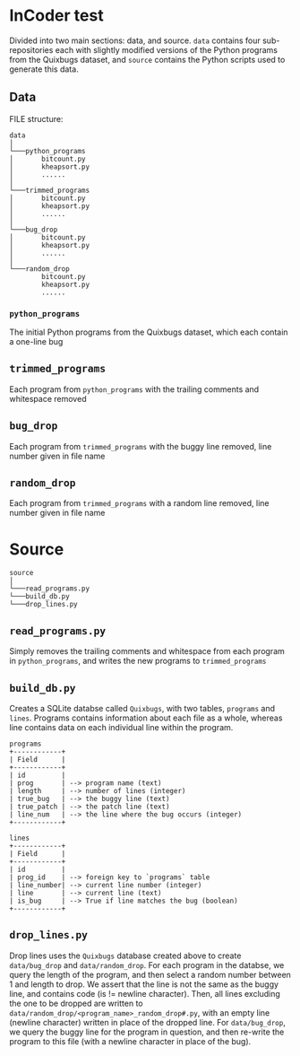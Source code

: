 # InCoder test 

Divided into two main sections: data, and source. `data` contains four sub-repositories each with slightly modified versions of the Python programs from the Quixbugs dataset, and `source` contains the Python scripts used to generate this data. 

## Data 

FILE structure:

```
data  
│
└───python_programs
│       bitcount.py 
│       kheapsort.py
│       ......
│       
└───trimmed_programs
│       bitcount.py 
│       kheapsort.py
│       ......
│       
└───bug_drop
│       bitcount.py 
│       kheapsort.py
│       ......
│       
└───random_drop
        bitcount.py 
        kheapsort.py
        ......
```

### `python_programs` 
The initial Python programs from the Quixbugs dataset, which each contain a one-line bug

## `trimmed_programs`
Each program from `python_programs` with the trailing comments and whitespace removed 

## `bug_drop` 
Each program from `trimmed_programs` with the buggy line removed, line number given in file name

## `random_drop` 
Each program from `trimmed_programs` with a random line removed, line number given in file name

# Source

```
source 
│
└───read_programs.py       
└───build_db.py
└───drop_lines.py

```

## `read_programs.py`
Simply removes the trailing comments and whitespace from each program in `python_programs`, and writes the new programs to `trimmed_programs` 

## `build_db.py` 
Creates a SQLite databse called `Quixbugs`, with two tables, `programs` and `lines`. Programs contains information about each file as a whole, whereas line contains data on each individual line within the program.  

```
programs
+------------+
| Field      | 
+------------+
| id         | 
| prog       | --> program name (text)
| length     | --> number of lines (integer)
| true_bug   | --> the buggy line (text)
| true_patch | --> the patch line (text)
| line_num   | --> the line where the bug occurs (integer)
+------------+
```

```
lines
+------------+
| Field      | 
+------------+
| id         | 
| prog_id    | --> foreign key to `programs` table
| line_number| --> current line number (integer)
| line       | --> current line (text)
| is_bug     | --> True if line matches the bug (boolean)
+------------+
```

## `drop_lines.py` 

Drop lines uses the `Quixbugs` database created above to create `data/bug_drop` and `data/random_drop`. For each program in the databse, we query the length of the program, and then select a random number between 1 and length to drop. We assert that the line is not the same as the buggy line, and contains code (is != newline character). Then, all lines excluding the one to be dropped are written to `data/random_drop/<program_name>_random_drop#.py`, with an empty line (newline character) written in place of the dropped line. For `data/bug_drop`, we query the buggy line for the program in question, and then re-write the program to this file (with a newline character in place of the bug).  



